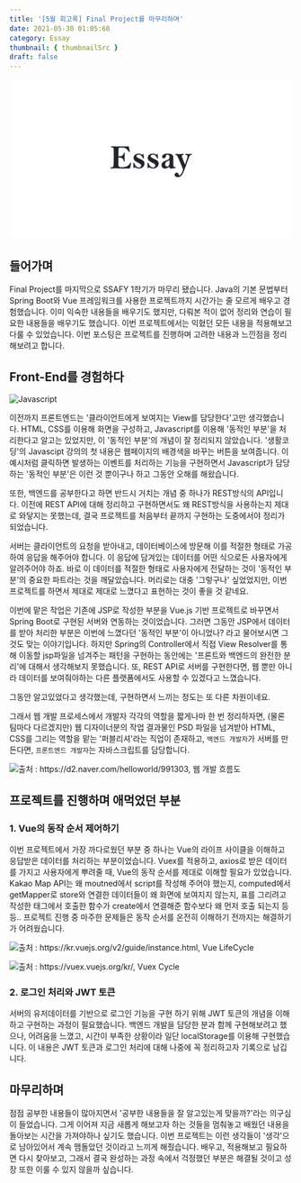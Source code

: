 ```yaml
---
title: '[5월 회고록] Final Project를 마무리하며'
date: 2021-05-30 01:05:68
category: Essay
thumbnail: { thumbnailSrc }
draft: false
---
```


![img](./images/Essay.png)

## 들어가며

Final Project를 마지막으로 SSAFY 1학기가 마무리 됐습니다. Java의 기본 문법부터 Spring Boot와 Vue 프레임워크를 사용한 프로젝트까지 시간가는 줄 모르게 배우고 경험했습니다. 이미 익숙한 내용들을 배우기도 했지만, 다뤄본 적이 없어 정리와 연습이 필요한 내용들을 배우기도 했습니다. 이번 프로젝트에서는 익혔던 모든 내용을 적용해보고 다룰 수 있었습니다. 이번 포스팅은 프로젝트를 진행하며 고려한 내용과 느낀점을 정리해보려고 합니다.

## Front-End를 경험하다

![Javascript](https://img1.daumcdn.net/thumb/R1280x0/?scode=mtistory2&fname=https%3A%2F%2Fblog.kakaocdn.net%2Fdn%2FbEaEyf%2Fbtq52oQqAji%2F8w0EyXoNyaBZtfxcw69wb1%2Fimg.png)

이전까지 프론트엔드는 '클라이언트에게 보여지는 View를 담당한다'고만 생각했습니다. HTML, CSS를 이용해 화면을 구성하고, Javascript를 이용해 '동적인 부분'을 처리한다고 알고는 있었지만, 이 '동적인 부분'의 개념이 잘 정리되지 않았습니다. '생활코딩'의 Javascipt 강의의 첫 내용은 웹페이지의 배경색을 바꾸는 버튼을 보여줍니다. 이 예시처럼 클릭하면 발생하는 이벤트를 처리하는 기능을 구현하면서 Javascript가 담당하는 '동적인 부분'은 이런 것 뿐이구나 하고 그동안 오해를 해왔습니다.

또한, 백엔드를 공부한다고 하면 반드시 거치는 개념 중 하나가 REST방식의 API입니다. 이전에 REST API에 대해 정리하고 구현하면서도 왜 REST방식을 사용하는지 제대로 와닿지는 못했는데, 결국 프로젝트를 처음부터 끝까지 구현하는 도중에서야 정리가 되었습니다.

서버는 클라이언트의 요청을 받아내고, 데이터베이스에 방문해 이를 적절한 형태로 가공하여 응답을 해주어야 합니다. 이 응답에 담겨있는 데이터를 어떤 식으로든 사용자에게 알려주어야 하죠. 바로 이 데이터를 적절한 형태로 사용자에게 전달하는 것이 '동적인 부분'의 중요한 파트라는 것을 깨달았습니다. 머리로는 대충 '그렇구나' 싶었었지만, 이번 프로젝트를 하면서 제대로 제대로 느꼈다고 표현하는 것이 좋을 것 같네요.

이번에 맡은 작업은 기존에 JSP로 작성한 부분을 Vue.js 기반 프로젝트로 바꾸면서 Spring Boot로 구현된 서버와 연동하는 것이었습니다. 그러면 그동안 JSP에서 데이터를 받아 처리한 부분은 이번에 느꼈다던 '동적인 부분'이 아니었나? 라고 물어보시면 그것도 맞는 이야기입니다. 하지만 Spring의 Controller에서 직접 View Resolver를 통해 이동할 jsp파일을 넘겨주는 패턴을 구현하는 동안에는 '프론트와 백엔드의 완전한 분리'에 대해서 생각해보지 못했습니다. 또, REST API로 서버를 구현한다면, 웹 뿐만 아니라 데이터를 보여줘야하는 다른 플랫폼에서도 사용할 수 있겠다고 느꼈습니다.

그동안 알고있었다고 생각했는데, 구현하면서 느끼는 정도는 또 다른 차원이네요.

그래서 웹 개발 프로세스에서 개발자 각각의 역할을 짧게나마 한 번 정리하자면, (물론 팀마다 다르겠지만) 웹 디자이너분의 작업 결과물인 PSD 파일을 넘겨받아 HTML, CSS를 그리는 역할을 맡는 '퍼블리셔'라는 직업이 존재하고, `백엔드 개발자`가 서버를 만든다면, `프론트엔드 개발자`는 자바스크립트를 담당합니다.

![출처 : https://d2.naver.com/helloworld/991303, 웹 개발 흐름도](https://img1.daumcdn.net/thumb/R1280x0/?scode=mtistory2&fname=https%3A%2F%2Fblog.kakaocdn.net%2Fdn%2FcXxfLg%2Fbtq5209jnfy%2FFXOKyBlnh8obTAwfHWL6ak%2Fimg.png)

## 프로젝트를 진행하며 애먹었던 부분

### 1. Vue의 동작 순서 제어하기

이번 프로젝트에서 가장 까다로웠던 부분 중 하나는 Vue의 라이프 사이클을 이해하고 응답받은 데이터를 처리하는 부분이었습니다. Vuex를 적용하고, axios로 받은 데이터를 가지고 사용자에게 뿌려줄 때, Vue의 동작 순서를 제대로 이해할 필요가 있었습니다. Kakao Map API는 왜 moutned에서 script를 작성해 주어야 했는지, computed에서 getMapper로 store와 연결한 데이터들이 왜 화면에 보여지지 않는지, 표를 그리려고 작성한 태그에서 호출한 함수가 create에서 연결해준 함수보다 왜 먼저 호출 되는지 등등.. 프로젝트 진행 중 마주한 문제들은 동작 순서를 온전히 이해하기 전까지는 해결하기가 어려웠습니다.

![출처 : https://kr.vuejs.org/v2/guide/instance.html, Vue LifeCycle](https://img1.daumcdn.net/thumb/R1280x0/?scode=mtistory2&fname=https%3A%2F%2Fblog.kakaocdn.net%2Fdn%2FbFeMo3%2Fbtq53uvBD1B%2FjvTy8uU2FSK7nPBv7IJQd0%2Fimg.png)

![출처 : https://vuex.vuejs.org/kr/, Vuex Cycle](https://img1.daumcdn.net/thumb/R1280x0/?scode=mtistory2&fname=https%3A%2F%2Fblog.kakaocdn.net%2Fdn%2FdDKgMX%2Fbtq521ArsMD%2Fw7AJkBwf5m4RJq01m2Etk0%2Fimg.png)

### 2. 로그인 처리와 JWT 토큰

서버의 유저데이터를 기반으로 로그인 기능을 구현 하기 위해 JWT 토큰의 개념을 이해하고 구현하는 과정이 필요했습니다. 백엔드 개발을 담당한 분과 함께 구현해보려고 했으나, 어려움을 느꼈고, 시간이 부족한 상황이라 일단 localStorage를 이용해 구현했습니다. 이 내용은 JWT 토큰과 로그인 처리에 대해 나중에 꼭 정리하고자 기록으로 남깁니다.

## 마무리하며

점점 공부한 내용들이 많아지면서 '공부한 내용들을 잘 알고있는게 맞을까?'라는 의구심이 들었습니다. 그게 이어져 지금 새롭게 해보고자 하는 것들을 멈춰놓고 배웠던 내용을 돌아보는 시간을 가져야하나 싶기도 했습니다. 이번 프로젝트는 이런 생각들이 '생각'으로 남아있어서 계속 맴돌았던 것이라고 느끼게 해줬습니다. 배우고, 적용해보고 필요하면 다시 찾아보고, 그래서 결국 완성하는 과정 속에서 걱정했던 부분은 해결될 것이고 성장 또한 이룰 수 있지 않을까 싶습니다.
